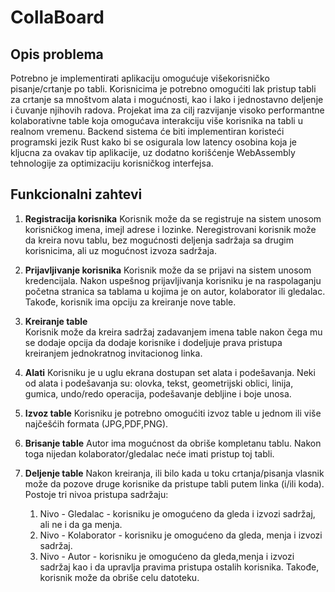 # CollaBoard

## Opis problema
Potrebno je implementirati aplikaciju omogućuje višekorisničko pisanje/crtanje po tabli. Korisnicima je potrebno omogućiti lak pristup tabli za crtanje sa mnoštvom alata i mogućnosti, kao i lako i jednostavno deljenje i čuvanje njihovih radova. Projekat ima za cilj razvijanje visoko performantne kolaborativne table koja omogućava interakciju više korisnika na tabli u realnom vremenu. Backend sistema će biti implementiran koristeći programski jezik Rust kako bi se osigurala low latency osobina koja je kljucna za ovakav tip aplikacije, uz dodatno korišćenje WebAssembly tehnologije za optimizaciju korisničkog interfejsa.

## Funkcionalni zahtevi
1. **Registracija korisnika**
   Korisnik može da se registruje na sistem unosom korisničkog imena, imejl adrese i lozinke. Neregistrovani korisnik može da kreira novu tablu, bez mogućnosti deljenja sadržaja sa drugim korisnicima, ali uz mogućnost izvoza sadržaja.

2. **Prijavljivanje korisnika**
   Korisnik može da se prijavi na sistem unosom kredencijala. Nakon uspešnog prijavljivanja korisniku je na raspolaganju početna stranica sa tablama u kojima je on autor, kolaborator ili gledalac. Takođe, korisnik ima opciju za kreiranje nove table.

3. **Kreiranje table**  
   Korisnik može da kreira sadržaj zadavanjem imena table nakon čega mu se dodaje opcija da dodaje korisnike i dodeljuje prava pristupa kreiranjem jednokratnog invitacionog linka.

4. **Alati**
   Korisniku je u uglu ekrana dostupan set alata i podešavanja. Neki od alata i podešavanja su: olovka, tekst, geometrijski oblici, linija, gumica, undo/redo operacija, podešavanje debljine i boje unosa.

5. **Izvoz table**
   Korisniku je potrebno omogućiti izvoz table u jednom ili više najčešćih formata (JPG,PDF,PNG).

6. **Brisanje table**
   Autor ima mogućnost da obriše kompletanu tablu. Nakon toga nijedan kolaborator/gledalac neće imati pristup toj tabli.    

8. **Deljenje table**
   Nakon kreiranja, ili bilo kada u toku crtanja/pisanja vlasnik može da pozove druge korisnike da pristupe tabli putem linka (i/ili koda). Postoje tri nivoa pristupa sadržaju:
   1. Nivo - Gledalac - korisniku je omogućeno da gleda i izvozi sadržaj, ali ne i da ga menja.
   2. Nivo - Kolaborator - korisniku je omogućeno da gleda, menja i izvozi sadržaj.
   3. Nivo - Autor - korisniku je omogućeno da gleda,menja i izvozi sadržaj kao i da upravlja pravima pristupa ostalih korisnika. Takođe, korisnik može da obriše celu datoteku.
      
